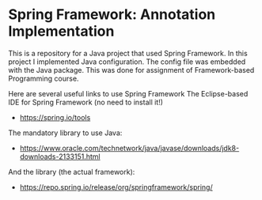 # Spring Framework: Annotation Implementation

This is a repository for a Java project that used Spring Framework. In this project I implemented Java configuration. The config file was embedded with the Java package.
This was done for assignment of Framework-based Programming course.

Here are several useful links to use Spring Framework
The Eclipse-based IDE for Spring Framework (no need to install it!)
  - https://spring.io/tools

The mandatory library to use Java:
  - https://www.oracle.com/technetwork/java/javase/downloads/jdk8-downloads-2133151.html

And the library (the actual framework):
  - https://repo.spring.io/release/org/springframework/spring/
